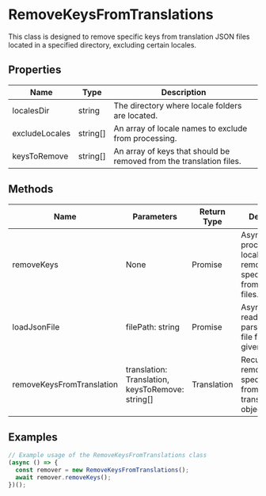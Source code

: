 # RemoveKeysFromTranslations

This class is designed to remove specific keys from translation JSON files located in a specified directory, excluding certain locales.

## Properties

| Name           | Type     | Description                                                                 |
|----------------|----------|-----------------------------------------------------------------------------|
| localesDir     | string   | The directory where locale folders are located.                             |
| excludeLocales | string[] | An array of locale names to exclude from processing.                        |
| keysToRemove   | string[] | An array of keys that should be removed from the translation files.         |

## Methods

| Name                  | Parameters                  | Return Type | Description                                                                 |
|-----------------------|-----------------------------|-------------|-----------------------------------------------------------------------------|
| removeKeys            | None                        | Promise<void> | Asynchronously processes each locale directory, removing specified keys from translation files. |
| loadJsonFile          | filePath: string            | Promise<T>  | Asynchronously reads and parses a JSON file from the given file path.       |
| removeKeysFromTranslation | translation: Translation, keysToRemove: string[] | Translation | Recursively removes specified keys from a translation object.               |

## Examples

```typescript
// Example usage of the RemoveKeysFromTranslations class
(async () => {
  const remover = new RemoveKeysFromTranslations();
  await remover.removeKeys();
})();
```